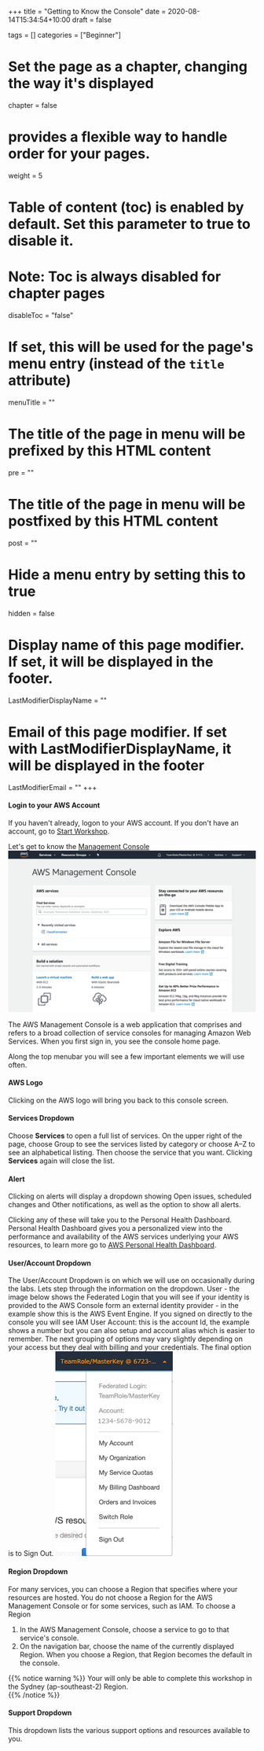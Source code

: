 +++
title = "Getting to Know the Console"
date =  2020-08-14T15:34:54+10:00
draft = false

tags = []
categories = ["Beginner"]

# Set the page as a chapter, changing the way it's displayed
chapter = false

# provides a flexible way to handle order for your pages.
weight = 5
# Table of content (toc) is enabled by default. Set this parameter to true to disable it.
# Note: Toc is always disabled for chapter pages
disableToc = "false"
# If set, this will be used for the page's menu entry (instead of the `title` attribute)
menuTitle = ""
# The title of the page in menu will be prefixed by this HTML content
pre = ""
# The title of the page in menu will be postfixed by this HTML content
post = ""
# Hide a menu entry by setting this to true
hidden = false
# Display name of this page modifier. If set, it will be displayed in the footer.
LastModifierDisplayName = ""
# Email of this page modifier. If set with LastModifierDisplayName, it will be displayed in the footer
LastModifierEmail = ""
+++

#### Login to your AWS Account ####  
If you haven't already, logon to your AWS account.  If you don't have an account, go to [Start Workshop](/risk-lab-site/start-workshop).  

Let's get to know the [Management Console](https://aws.amazon.com/console/)  
![AWS Management Console](console.png?classes=shadow)

The AWS Management Console is a web application that comprises and refers to a broad collection of
service consoles for managing Amazon Web Services. When you first sign in, you see the console home
page.

Along the top menubar you will see a few important elements we will use often. 

#### AWS Logo #### 
Clicking on the AWS logo will bring you back to this console screen.

#### Services Dropdown ####  
Choose **Services** to open a full list of services. On the upper right of the page, choose Group to see the
services listed by category or choose A–Z to see an alphabetical listing. Then choose the service that
you want.  Clicking **Services** again will close the list. 
<!-- 
#### Resource Groups Dropdown ####  
The AWS Management Console includes the Resource Groups menu, a feature for managing AWS
resources such as an Amazon EC2 instance or an Amazon S3 bucket as a group. You can also use the
Resource Groups menu to start Tag Editor, a tool for managing and applying labels, or tags, to organize
your resources.

For more information on creating resource groups and using Tag Editor, see the following topics in the
[AWS Resource Groups and Tag Editor User Guide](https://docs.aws.amazon.com/ARG/latest/userguide/welcome.html).

#### Pushpin ####  
You can add and delete shortcuts for the services that you use most.  

To add a shortcut choose the pushpin icon and drag a service from the menu to the navigation bar. You can add more shortcuts and drop them onto the navigation bar in any order that you want. 

To remove a shortcut  choose the pushpin icon and drag the shortcut off the navigation bar -->

#### Alert ####  
Clicking on alerts will display a dropdown showing Open issues, scheduled changes and Other notifications, as well as the option to show all alerts.

Clicking any of these will take you to the Personal Health Dashboard. Personal Health Dashboard gives you a personalized view into the performance and availability of the AWS services underlying your AWS resources, to learn more go to [AWS Personal Health Dashboard](https://aws.amazon.com/premiumsupport/technology/personal-health-dashboard/).

#### User/Account Dropdown ####  
The User/Account Dropdown is on which we will use on occasionally during the labs.  Lets step through the information on the dropdown.
User - the image below shows the Federated Login that you will see if your identity is provided to the AWS Console form an external identity provider - in the example show this is the AWS Event Engine.  If you signed on directly to the console you will see IAM User
Account: this is the account Id, the example shows a number but you can also setup and account alias which is easier to remember.
The next grouping of options may vary slightly depending on your access but they deal with billing and your credentials.
The final option is to Sign Out.
![AWS Management Console](accountID.png?classes=shadow)

#### Region Dropdown ####  
For many services, you can choose a Region that specifies where your resources are hosted. You do not
choose a Region for the AWS Management Console or for some services, such as IAM.
To choose a Region  
1. In the AWS Management Console, choose a service to go to that service's console.
2. On the navigation bar, choose the name of the currently displayed Region.
When you choose a Region, that Region becomes the default in the console.

{{% notice warning %}}
Your will only be able to complete this workshop in the Sydney (ap-southeast-2) Region.  
{{% /notice %}}

#### Support Dropdown ####  
This dropdown lists the various support options and resources available to  you.
